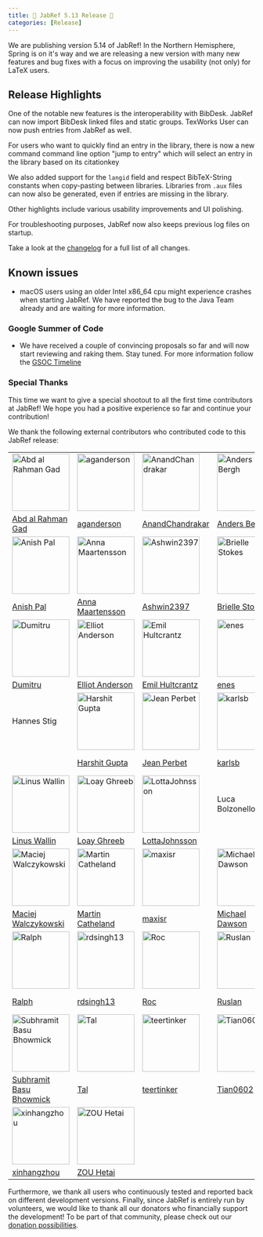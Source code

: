 ```yaml
---
title: 🌸 JabRef 5.13 Release 🌸
categories: [Release]
---
```


We are publishing version 5.14 of JabRef! In the Northern Hemisphere, Spring is on it's way and we are releasing a new version with many new features and bug fixes with a focus on improving the usability (not only) for LaTeX users.

## Release Highlights

One of the notable new features is the interoperability with BibDesk. JabRef can now import BibDesk linked files and static groups. TexWorks User can now push entries from JabRef as well.

For users who want to quickly find an entry in the library, there is now a new command command line option "jump to entry" which will select an entry in the library based on its citationkey

We also added support for the `langid` field and respect BibTeX-String constants when copy-pasting between libraries. Libraries from `.aux` files can now also be generated, even if entries are missing in the library.

Other highlights include various usability improvements and UI polishing.

For troubleshooting purposes, JabRef now also keeps previous log files on startup.

Take a look at the [changelog](https://github.com/JabRef/jabref/blob/main/CHANGELOG.md) for a full list of all changes.

## Known issues

- macOS users using an older Intel x86_64 cpu might experience crashes when starting JabRef. We have reported the bug to the Java Team already and are waiting for more information.

### Google Summer of Code

- We have received a couple of convincing proposals so far and will now start reviewing and raking them. Stay tuned. For more information follow the [GSOC Timeline](https://summerofcode.withgoogle.com/programs/2024)

### Special Thanks

This time we want to give a special shootout to all the first time contributors at JabRef! We hope you had a positive experience so far and continue your contribution!

We thank the following external contributors who contributed code to this JabRef release:

|  |  |  |  |  |  |
| --  | --  | --  | --  | --  | --  |
| [<img alt="Abd al Rahman Gad" src="https://avatars.githubusercontent.com/u/89566409?v=4&w=117" width="117">](https://github.com/AbdAlRahmanGad) | [<img alt="aganderson" src="https://avatars.githubusercontent.com/u/3792611?v=4&w=117" width="117">](https://github.com/aganderson) | [<img alt="AnandChandrakar" src="https://avatars.githubusercontent.com/u/44014985?v=4&w=117" width="117">](https://github.com/AnandChandrakar) | [<img alt="Anders Bergh" src="https://avatars.githubusercontent.com/u/12938?v=4&w=117" width="117">](https://github.com/anders) | [<img alt="Andreas Efstathiou" src="https://avatars.githubusercontent.com/u/95447662?v=4&w=117" width="117">](https://github.com/Skydrite) | [<img alt="Anirudhxx" src="https://avatars.githubusercontent.com/u/60311284?v=4&w=117" width="117">](https://github.com/Anirudhxx) |
| [Abd al Rahman Gad](https://github.com/AbdAlRahmanGad)                                                                                          | [aganderson](https://github.com/aganderson)                                                                                                     | [AnandChandrakar](https://github.com/AnandChandrakar)                                                                                           | [Anders Bergh](https://github.com/anders)                                                                                                       | [Andreas Efstathiou](https://github.com/Skydrite)                                                                                               | [Anirudhxx](https://github.com/Anirudhxx)                                                                                                       |
| [<img alt="Anish Pal" src="https://avatars.githubusercontent.com/u/55245782?v=4&w=117" width="117">](https://github.com/pal-anish) | [<img alt="Anna Maartensson" src="https://avatars.githubusercontent.com/u/120831475?v=4&w=117" width="117">](https://github.com/annamaartensson) | [<img alt="Ashwin2397" src="https://avatars.githubusercontent.com/u/47507403?v=4&w=117" width="117">](https://github.com/Ashwin2397) | [<img alt="Brielle Stokes" src="https://avatars.githubusercontent.com/u/113540137?v=4&w=117" width="117">](https://github.com/brielle5810) | [<img alt="burcukilic" src="https://avatars.githubusercontent.com/u/94201593?v=4&w=117" width="117">](https://github.com/burcukilic) | [<img alt="Dheeraj Singh" src="https://avatars.githubusercontent.com/u/112228200?v=4&w=117" width="117">](https://github.com/dhrax21) |
| [Anish Pal](https://github.com/pal-anish)                                                                                                        | [Anna Maartensson](https://github.com/annamaartensson)                                                                                           | [Ashwin2397](https://github.com/Ashwin2397)                                                                                                      | [Brielle Stokes](https://github.com/brielle5810)                                                                                                 | [burcukilic](https://github.com/burcukilic)                                                                                                      | [Dheeraj Singh](https://github.com/dhrax21)                                                                                                      |
| [<img alt="Dumitru" src="https://avatars.githubusercontent.com/u/150516959?v=4&w=117" width="117">](https://github.com/DumitruDruta) | [<img alt="Elliot Anderson" src="https://avatars.githubusercontent.com/u/9938?v=4&w=117" width="117">](https://github.com/elliot) | [<img alt="Emil Hultcrantz" src="https://avatars.githubusercontent.com/u/90456354?v=4&w=117" width="117">](https://github.com/Frequinzy) | [<img alt="enes" src="https://avatars.githubusercontent.com/u/22498532?v=4&w=117" width="117">](https://github.com/enes) | [<img alt="Filippa Nilsson" src="https://avatars.githubusercontent.com/u/75281470?v=4&w=117" width="117">](https://github.com/filippanilsson) | [<img alt="Gary Mejia" src="https://avatars.githubusercontent.com/u/50064854?v=4&w=117" width="117">](https://github.com/garymejia) |
| [Dumitru](https://github.com/DumitruDruta)                                                                                                    | [Elliot Anderson](https://github.com/elliot)                                                                                                  | [Emil Hultcrantz](https://github.com/Frequinzy)                                                                                               | [enes](https://github.com/enes)                                                                                                               | [Filippa Nilsson](https://github.com/filippanilsson)                                                                                          | [Gary Mejia](https://github.com/garymejia)                                                                                                    |
| Hannes Stig | [<img alt="Harshit Gupta" src="https://avatars.githubusercontent.com/u/72142248?v=4&w=117" width="117">](https://github.com/harsh1898) | [<img alt="Jean Perbet" src="https://avatars.githubusercontent.com/u/66010389?v=4&w=117" width="117">](https://github.com/JEANPRBT) | [<img alt="karlsb" src="https://avatars.githubusercontent.com/u/36365664?v=4&w=117" width="117">](https://github.com/karlsb) | [<img alt="Konstantinos Chanioglou" src="https://avatars.githubusercontent.com/u/25669636?v=4&w=117" width="117">](https://github.com/KonstantinosChanioglou) | [<img alt="lachiri" src="https://avatars.githubusercontent.com/u/6900797?v=4&w=117" width="117">](https://github.com/lachiri) |
|                                                                                                                                                               | [Harshit Gupta](https://github.com/harsh1898)                                                                                                                 | [Jean Perbet](https://github.com/JEANPRBT)                                                                                                                    | [karlsb](https://github.com/karlsb)                                                                                                                           | [Konstantinos Chanioglou](https://github.com/KonstantinosChanioglou)                                                                                          | [lachiri](https://github.com/lachiri)                                                                                                                         |
| [<img alt="Linus Wallin" src="https://avatars.githubusercontent.com/u/73783914?v=4&w=117" width="117">](https://github.com/LinusWallin) | [<img alt="Loay Ghreeb" src="https://avatars.githubusercontent.com/u/52158423?v=4&w=117" width="117">](https://github.com/LoayGhreeb) | [<img alt="LottaJohnsson" src="https://avatars.githubusercontent.com/u/35195355?v=4&w=117" width="117">](https://github.com/LottaJohnsson) | Luca Bolzonello | [<img alt="Luggas" src="https://avatars.githubusercontent.com/u/127773292?v=4&w=117" width="117">](https://github.com/Luggas4you) | [<img alt="lwlR" src="https://avatars.githubusercontent.com/u/47115057?v=4&w=117" width="117">](https://github.com/lwlR) |
| [Linus Wallin](https://github.com/LinusWallin)                                                                                             | [Loay Ghreeb](https://github.com/LoayGhreeb)                                                                                               | [LottaJohnsson](https://github.com/LottaJohnsson)                                                                                          |                                                                                                                                            | [Luggas](https://github.com/Luggas4you)                                                                                                    | [lwlR](https://github.com/lwlR)                                                                                                            |
| [<img alt="Maciej Walczykowski" src="https://avatars.githubusercontent.com/u/58429636?v=4&w=117" width="117">](https://github.com/MrMachiei) | [<img alt="Martin Catheland" src="https://avatars.githubusercontent.com/u/91327170?v=4&w=117" width="117">](https://github.com/martinctl) | [<img alt="maxisr" src="https://avatars.githubusercontent.com/u/98022983?v=4&w=117" width="117">](https://github.com/maxisr) | [<img alt="Michael Dawson" src="https://avatars.githubusercontent.com/u/61061178?v=4&w=117" width="117">](https://github.com/MKDJr) | [<img alt="Nitin Suresh" src="https://avatars.githubusercontent.com/u/12078268?v=4&w=117" width="117">](https://github.com/aqurilla) | [<img alt="Paisley5" src="https://avatars.githubusercontent.com/u/24858209?v=4&w=117" width="117">](https://github.com/Paisley5) |
| [Maciej Walczykowski](https://github.com/MrMachiei)                                                                                          | [Martin Catheland](https://github.com/martinctl)                                                                                             | [maxisr](https://github.com/maxisr)                                                                                                          | [Michael Dawson](https://github.com/MKDJr)                                                                                                   | [Nitin Suresh](https://github.com/aqurilla)                                                                                                  | [Paisley5](https://github.com/Paisley5)                                                                                                      |
| [<img alt="Ralph" src="https://avatars.githubusercontent.com/u/120181?v=4&w=117" width="117">](https://github.com/roc) | [<img alt="rdsingh13" src="https://avatars.githubusercontent.com/u/77103571?v=4&w=117" width="117">](https://github.com/rdsingh13) | [<img alt="Roc" src="https://avatars.githubusercontent.com/u/1844478?v=4&w=117" width="117">](https://github.com/ror3d) | [<img alt="Ruslan" src="https://avatars.githubusercontent.com/u/13097618?v=4&w=117" width="117">](https://github.com/InAnYan) | [<img alt="Sebastian Balzer" src="https://avatars.githubusercontent.com/u/120449829?v=4&w=117" width="117">](https://github.com/cardionaut) | [<img alt="shawn-jj" src="https://avatars.githubusercontent.com/u/134609685?v=4&w=117" width="117">](https://github.com/shawn-jj) |
| [Ralph](https://github.com/roc)                                                                                                             | [rdsingh13](https://github.com/rdsingh13)                                                                                                   | [Roc](https://github.com/ror3d)                                                                                                             | [Ruslan](https://github.com/InAnYan)                                                                                                        | [Sebastian Balzer](https://github.com/cardionaut)                                                                                           | [shawn-jj](https://github.com/shawn-jj)                                                                                                     |
| [<img alt="Subhramit Basu Bhowmick" src="https://avatars.githubusercontent.com/u/74734844?v=4&w=117" width="117">](https://github.com/subhramit) | [<img alt="Tal" src="https://avatars.githubusercontent.com/u/141598812?v=4&w=117" width="117">](https://github.com/u7492883) | [<img alt="teertinker" src="https://avatars.githubusercontent.com/u/8830305?v=4&w=117" width="117">](https://github.com/teertinker) | [<img alt="Tian0602" src="https://avatars.githubusercontent.com/u/64673408?v=4&w=117" width="117">](https://github.com/Tian0602) | [<img alt="u7282852" src="https://avatars.githubusercontent.com/u/141634726?v=4&w=117" width="117">](https://github.com/u7282852) | [<img alt="Vlad Dobre" src="https://avatars.githubusercontent.com/u/29517124?v=4&w=117" width="117">](https://github.com/vladdobre) |
| [Subhramit Basu Bhowmick](https://github.com/subhramit)                                                                                          | [Tal](https://github.com/u7492883)                                                                                                               | [teertinker](https://github.com/teertinker)                                                                                                      | [Tian0602](https://github.com/Tian0602)                                                                                                          | [u7282852](https://github.com/u7282852)                                                                                                          | [Vlad Dobre](https://github.com/vladdobre)                                                                                                       |
| [<img alt="xinhangzhou" src="https://avatars.githubusercontent.com/u/123058040?v=4&w=117" width="117">](https://github.com/xinhangzhou) | [<img alt="ZOU Hetai" src="https://avatars.githubusercontent.com/u/33616271?v=4&w=117" width="117">](https://github.com/JXNCTED) |  |  |  |  |
| [xinhangzhou](https://github.com/xinhangzhou)                                                                                           | [ZOU Hetai](https://github.com/JXNCTED)                                                                                                 |  |  |  |  |


Furthermore, we thank all users who continuously tested and reported back on different development versions.
Finally, since JabRef is entirely run by volunteers, we would like to thank all our donators who financially support the development! To be part of that community, please check out our [donation possibilities](https://github.com/JabRef/jabref/wiki/Donations).
